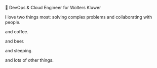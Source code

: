 💼 DevOps & Cloud Engineer for Wolters Kluwer

I love two things most: solving complex problems and collaborating with people.

and coffee.

and beer.

and sleeping.

and lots of other things.
